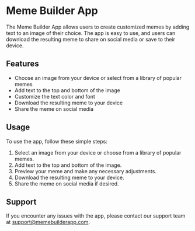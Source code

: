 # Meme Builder App

The Meme Builder App allows users to create customized memes by adding text to an image of their choice. The app is easy to use, and users can download the resulting meme to share on social media or save to their device.

## Features

- Choose an image from your device or select from a library of popular memes
- Add text to the top and bottom of the image
- Customize the text color and font
- Download the resulting meme to your device
- Share the meme on social media

## Usage

To use the app, follow these simple steps:

1. Select an image from your device or choose from a library of popular memes.
2. Add text to the top and bottom of the image.
4. Preview your meme and make any necessary adjustments.
5. Download the resulting meme to your device.
6. Share the meme on social media if desired.

## Support

If you encounter any issues with the app, please contact our support team at support@memebuilderapp.com.

